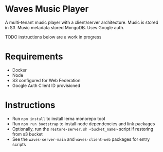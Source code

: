 Waves Music Player
==================
A multi-tenant music player with a client/server architecture.
Music is stored in S3. Music metadata stored MongoDB.
Uses Google auth.

TODO instructions below are a work in progress

Requirements
============
- Docker
- Node
- S3 configured for Web Federation
- Google Auth Client ID provisioned

Instructions
============
- Run `npm install` to install lerna monorepo tool
- Run `npm run bootstrap` to install node dependencies and link packages
- Optionally, run the `restore-server.sh <bucket_name>` script if restoring from s3 bucket
- See the `waves-server-main` and `waves-client-web` packages for entry scripts
